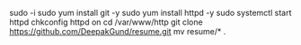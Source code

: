 sudo -i
sudo yum install git -y
sudo yum install httpd -y
sudo systemctl start httpd
chkconfig httpd on
cd /var/www/http
git clone https://github.com/DeepakGund/resume.git
mv resume/* .
